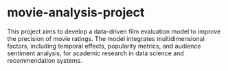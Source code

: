 # movie-analysis-project
This project aims to develop a data-driven film evaluation model to improve the precision of movie ratings. The model integrates multidimensional factors, including temporal effects, popularity metrics, and audience sentiment analysis, for academic research in data science and recommendation systems.
